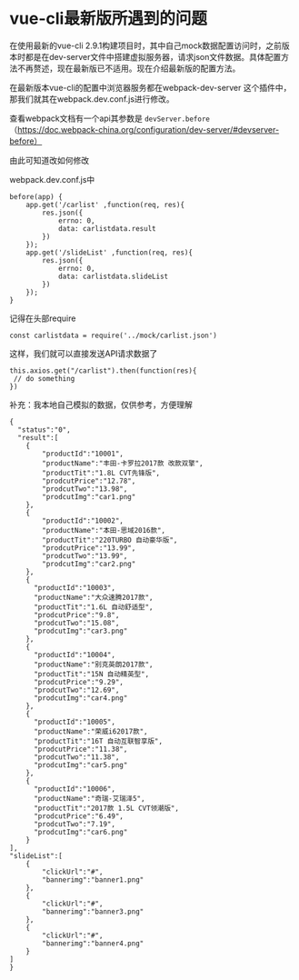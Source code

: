 # vue-cli最新版所遇到的问题

 在使用最新的vue-cli 2.9.1构建项目时，其中自己mock数据配置访问时，之前版本时都是在dev-server文件中搭建虚拟服务器，请求json文件数据。具体配置方法不再赘述，现在最新版已不适用。现在介绍最新版的配置方法。

 在最新版本vue-cli的配置中浏览器服务都在webpack-dev-server 这个插件中，那我们就其在webpack.dev.conf.js进行修改。

 查看webpack文档有一个api其参数是 ```devServer.before```（https://doc.webpack-china.org/configuration/dev-server/#devserver-before）

 由此可知道改如何修改

 webpack.dev.conf.js中

 ```
 before(app) {
     app.get('/carlist' ,function(req, res){
         res.json({
             errno: 0,
             data: carlistdata.result
         })
     });
     app.get('/slideList' ,function(req, res){
         res.json({
             errno: 0,
             data: carlistdata.slideList
         })
     });
 }
 ```
 记得在头部require

 ```
 const carlistdata = require('../mock/carlist.json')
 ```

 这样，我们就可以直接发送API请求数据了

 ```
 this.axios.get("/carlist").then(function(res){
  // do something
 })
 ```

 补充：我本地自己模拟的数据，仅供参考，方便理解

 ```
 {
   "status":"0",
   "result":[
     {
         "productId":"10001",
         "productName":"丰田-卡罗拉2017款 改款双擎",
         "productTit":"1.8L CVT先锋版",
         "prodcutPrice":"12.78",
         "prodcutTwo":"13.98",
         "prodcutImg":"car1.png"
     },
     {
         "productId":"10002",
         "productName":"本田-思域2016款",
         "productTit":"220TURBO 自动豪华版",
         "prodcutPrice":"13.99",
         "prodcutTwo":"13.99",
         "prodcutImg":"car2.png"
     },
     {
       "productId":"10003",
       "productName":"大众速腾2017款",
       "productTit":"1.6L 自动舒适型",
       "prodcutPrice":"9.8",
       "prodcutTwo":"15.08",
       "prodcutImg":"car3.png"
     },
     {
       "productId":"10004",
       "productName":"别克英朗2017款",
       "productTit":"15N 自动精英型",
       "prodcutPrice":"9.29",
       "prodcutTwo":"12.69",
       "prodcutImg":"car4.png"
     },
     {
       "productId":"10005",
       "productName":"荣威i62017款",
       "productTit":"16T 自动互联智享版",
       "prodcutPrice":"11.38",
       "prodcutTwo":"11.38",
       "prodcutImg":"car5.png"
     },
     {
       "productId":"10006",
       "productName":"奇瑞-艾瑞泽5",
       "productTit":"2017款 1.5L CVT领潮版",
       "prodcutPrice":"6.49",
       "prodcutTwo":"7.19",
       "prodcutImg":"car6.png"
     }
 ],
 "slideList":[
     {
         "clickUrl":"#",
         "bannerimg":"banner1.png"
     },
     {
         "clickUrl":"#",
         "bannerimg":"banner3.png"
     },
     {
         "clickUrl":"#",
         "bannerimg":"banner4.png"
     }
 ]
 }

 ```
